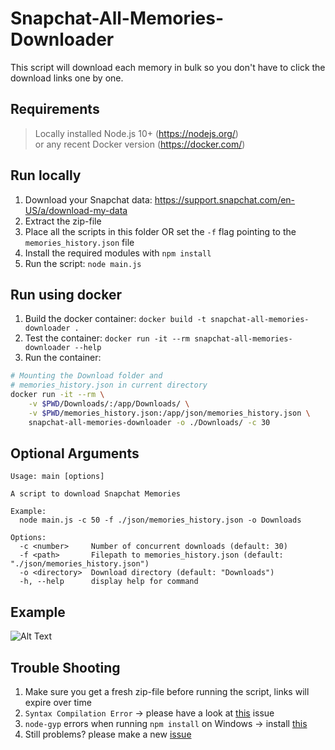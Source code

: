 # Snapchat-All-Memories-Downloader
This script will download each memory in bulk so you don't have to click the download links one by one.

## Requirements
> Locally installed Node.js 10+ (https://nodejs.org/)  
> or any recent Docker version (https://docker.com/)

## Run locally
1. Download your Snapchat data: https://support.snapchat.com/en-US/a/download-my-data
2. Extract the zip-file
3. Place all the scripts in this folder OR set the `-f` flag pointing to the `memories_history.json` file
4. Install the required modules with `npm install`
5. Run the script: `node main.js`

## Run using docker
1. Build the docker container: `docker build -t snapchat-all-memories-downloader .`
2. Test the container: `docker run -it --rm snapchat-all-memories-downloader --help`
3. Run the container: 
```bash
# Mounting the Download folder and
# memories_history.json in current directory
docker run -it --rm \
    -v $PWD/Downloads/:/app/Downloads/ \
    -v $PWD/memories_history.json:/app/json/memories_history.json \
    snapchat-all-memories-downloader -o ./Downloads/ -c 30
```

## Optional Arguments
```
Usage: main [options]

A script to download Snapchat Memories

Example:
  node main.js -c 50 -f ./json/memories_history.json -o Downloads

Options:
  -c <number>     Number of concurrent downloads (default: 30)
  -f <path>       Filepath to memories_history.json (default: "./json/memories_history.json")
  -o <directory>  Download directory (default: "Downloads")
  -h, --help      display help for command
```

## Example
![Alt Text](https://i.imgur.com/QVvh3I4.gif)

## Trouble Shooting
1. Make sure you get a fresh zip-file before running the script, links will expire over time
2. `Syntax Compilation Error` -> please have a look at [this](https://github.com/ToTheMax/Snapchat-All-Memories-Downloader/issues/4#issuecomment-664035581) issue
3. `node-gyp` errors when running `npm install` on Windows -> install [this](https://github.com/nodejs/node-gyp#on-windows)
4. Still problems? please make a new [issue](https://github.com/ToTheiMax/Snapchat-All-Memories-Downloader/issues) 
